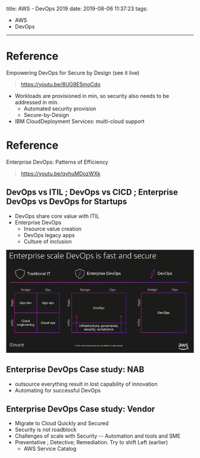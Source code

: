 title: AWS - DevOps 2019
date: 2019-08-06 11:37:23
tags:
- AWS
- DevOps
---


# Reference

Empowering DevOps for Secure by Design (see it live)
> https://youtu.be/8UG9E5moCdo

* Workloads are provisioned in min, so security also needs to be addressed in min.
    * Automated security provision
    * Secure-by-Design
* IBM CloudDeployment Services: multi-cloud support

# Reference

Enterprise DevOps: Patterns of Efficiency
>https://youtu.be/qyhuMDozWXk

## DevOps vs ITIL ; DevOps vs CICD ; Enterprise DevOps vs DevOps for Startups

* DevOps share core value with ITIL
* Enterprise DevOps
   *  Insource value creation
   *  DevOps legacy apps
   *  Culture of inclusion

![DevOps_EnterpriseDevOps](https://github.com/racheliurui/markdown/blob/master/AWS/AWS2019/images/DevOps_EnterpriseDevOps.PNG?raw=true)

## Enterprise DevOps Case study: NAB

* outsource everything result in lost capability of innovation
* Automating for successful DevOps

## Enterprise DevOps Case study: Vendor

* Migrate to Cloud Quickly and Secured
* Security is not roadblock
* Challenges of scale with Security -- Automation and tools and SME
* Preventative ; Detective; Remediation. Try to shift Left (earlier)
   * AWS Service Catalog
